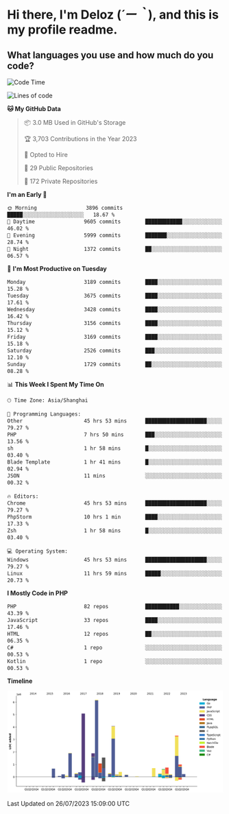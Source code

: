 # **Hi there, I'm Deloz (*´ー｀*), and this is my profile readme.**

## **What languages you use and how much do you code?**

<!--START_SECTION:waka-->
![Code Time](http://img.shields.io/badge/Code%20Time-2%2C004%20hrs%2034%20mins-blue)

![Lines of code](https://img.shields.io/badge/From%20Hello%20World%20I%27ve%20Written-31.5%20million%20lines%20of%20code-blue)

**🐱 My GitHub Data** 

> 📦 3.0 MB Used in GitHub's Storage 
 > 
> 🏆 3,703 Contributions in the Year 2023
 > 
> 💼 Opted to Hire
 > 
> 📜 29 Public Repositories 
 > 
> 🔑 172 Private Repositories 
 > 
**I'm an Early 🐤** 

```text
🌞 Morning                3896 commits        █████░░░░░░░░░░░░░░░░░░░░   18.67 % 
🌆 Daytime                9605 commits        ████████████░░░░░░░░░░░░░   46.02 % 
🌃 Evening                5999 commits        ███████░░░░░░░░░░░░░░░░░░   28.74 % 
🌙 Night                  1372 commits        ██░░░░░░░░░░░░░░░░░░░░░░░   06.57 % 
```
📅 **I'm Most Productive on Tuesday** 

```text
Monday                   3189 commits        ████░░░░░░░░░░░░░░░░░░░░░   15.28 % 
Tuesday                  3675 commits        ████░░░░░░░░░░░░░░░░░░░░░   17.61 % 
Wednesday                3428 commits        ████░░░░░░░░░░░░░░░░░░░░░   16.42 % 
Thursday                 3156 commits        ████░░░░░░░░░░░░░░░░░░░░░   15.12 % 
Friday                   3169 commits        ████░░░░░░░░░░░░░░░░░░░░░   15.18 % 
Saturday                 2526 commits        ███░░░░░░░░░░░░░░░░░░░░░░   12.10 % 
Sunday                   1729 commits        ██░░░░░░░░░░░░░░░░░░░░░░░   08.28 % 
```


📊 **This Week I Spent My Time On** 

```text
🕑︎ Time Zone: Asia/Shanghai

💬 Programming Languages: 
Other                    45 hrs 53 mins      ████████████████████░░░░░   79.27 % 
PHP                      7 hrs 50 mins       ███░░░░░░░░░░░░░░░░░░░░░░   13.56 % 
sh                       1 hr 58 mins        █░░░░░░░░░░░░░░░░░░░░░░░░   03.40 % 
Blade Template           1 hr 41 mins        █░░░░░░░░░░░░░░░░░░░░░░░░   02.94 % 
JSON                     11 mins             ░░░░░░░░░░░░░░░░░░░░░░░░░   00.32 % 

🔥 Editors: 
Chrome                   45 hrs 53 mins      ████████████████████░░░░░   79.27 % 
PhpStorm                 10 hrs 1 min        ████░░░░░░░░░░░░░░░░░░░░░   17.33 % 
Zsh                      1 hr 58 mins        █░░░░░░░░░░░░░░░░░░░░░░░░   03.40 % 

💻 Operating System: 
Windows                  45 hrs 53 mins      ████████████████████░░░░░   79.27 % 
Linux                    11 hrs 59 mins      █████░░░░░░░░░░░░░░░░░░░░   20.73 % 
```

**I Mostly Code in PHP** 

```text
PHP                      82 repos            ███████████░░░░░░░░░░░░░░   43.39 % 
JavaScript               33 repos            ████░░░░░░░░░░░░░░░░░░░░░   17.46 % 
HTML                     12 repos            ██░░░░░░░░░░░░░░░░░░░░░░░   06.35 % 
C#                       1 repo              ░░░░░░░░░░░░░░░░░░░░░░░░░   00.53 % 
Kotlin                   1 repo              ░░░░░░░░░░░░░░░░░░░░░░░░░   00.53 % 
```



**Timeline**

![Lines of Code chart](https://raw.githubusercontent.com/deloz/deloz/main/assets/bar_graph.png)


 Last Updated on 26/07/2023 15:09:00 UTC
<!--END_SECTION:waka-->
